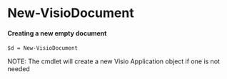 # New-VisioDocument

#### Creating a new empty document <a id="creating-a-new-document"></a>

```text
$d = New-VisioDocument
```

NOTE: The cmdlet will create a new Visio Application object if one is not needed

